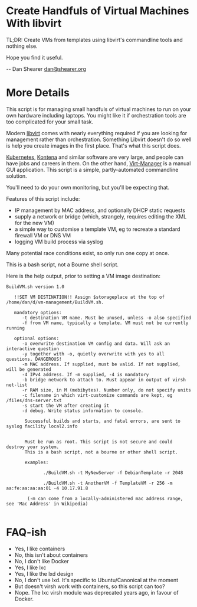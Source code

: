 # Create Handfuls of Virtual Machines With libvirt

TL;DR: Create VMs from templates using libvirt's commandline tools and nothing else.

Hope you find it useful.

--
Dan Shearer
dan@shearer.org

# More Details

This script is for managing small handfuls of virtual machines to
run on your own hardware including laptops. You might like it if 
orchestration tools are too complicated for your small task.

Modern [libvirt](https://gitlab.com/libvirt) comes with nearly everything
required if you are looking for management rather than orchestration. Something
Libvirt doesn't do so well is help you create images in the first place. That's
what this script does.

[Kubernetes](https://kubernetes.io), [Kontena](https://www.kontena.io/) and
similar software are very large, and people can have jobs and careers in them.
On the other hand,
[Virt-Manager](https://virt-manager.org/) is a manual GUI application. This
script is a simple, partly-automated commandline solution.

You'll need to do your own monitoring, but you'll be expecting that.

Features of this script include:

* IP management by MAC address, and optionally DHCP static requests
* supply a network or bridge (which, strangely, requires editing the XML for the new VM)
* a simple way to customise a template VM, eg to recreate a standard firewall VM or DNS VM
* logging VM build process via syslog

Many potential race conditions exist, so only run one copy at once.

This is a bash script, not a Bourne shell script.

Here is the help output, prior to setting a VM image destination:

````
BuildVM.sh version 1.0
 
   !!SET VM DESTINATION!! Assign $storageplace at the top of /home/dan/d/vm-management/BuildVM.sh.
 
   mandatory options:
      -t destination VM name. Must be unused, unless -o also specified
      -f from VM name, typically a template. VM must not be currently running
 
   optional options:
      -o overwrite destination VM config and data. Will ask an interactive question
      -y together with -o, quietly overwrite with yes to all questions. DANGEROUS!
      -m MAC address. If supplied, must be valid. If not supplied, will be generated
      -4 IPv4 address. If -m supplied, -4 is mandatory
      -b bridge network to attach to. Must appear in output of virsh net-list
      -r RAM size, in M (mebibytes). Number only, do not specify units
      -c filename in which virt-customize commands are kept, eg /files/dns-server.txt
      -s start the VM after creating it
      -d debug. Write status information to console.
 
       Successful builds and starts, and fatal errors, are sent to syslog facility local2.info
 
 
       Must be run as root. This script is not secure and could destroy your system.
       This is a bash script, not a bourne or other shell script.
 
       examples: 
 
              ./BuildVM.sh -t MyNewServer -f DebianTemplate -r 2048
 
              ./BuildVM.sh -t AnotherVM -f TemplateVM -r 256 -m aa:fe:aa:aa:aa:01 -4 10.17.91.8
 
        (-m can come from a locally-administered mac address range, see 'Mac Address' in Wikipedia)
 
````

# FAQ-ish

* Yes, I like containers
* No, this isn't about containers
* No, I don't like Docker
* Yes, I like lxc
* Yes, I like the lxd design
* No, I don't use lxd. It's specific to Ubuntu/Canonical at the moment
* But doesn't virsh work with containers, so this script can too?
* Nope. The lxc virsh module was deprecated years ago, in favour of Docker. 
